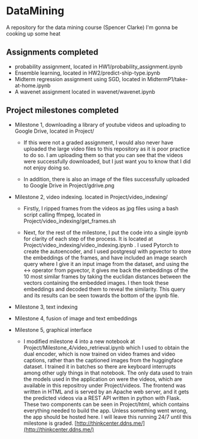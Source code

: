 # DataMining
A repository for the data mining course (Spencer Clarke)
I'm gonna be cooking up some heat

## Assignments completed
- probability assignment, located in HW1/probability_assignment.ipynb
- Ensemble learning, located in HW2/predict-ship-type.ipynb
- Midterm regression assignment using SGD, located in MidtermP1/take-at-home.ipynb
- A wavenet assignment located in wavenet/wavenet.ipynb

## Project milestones completed
- Milestone 1, downloading a library of youtube videos and uploading to Google Drive, located in Project/
    - If this were not a graded assignment, I would also never have uploaded the large video files to this repository as it is poor practice to do so. I am uploading them so that you can see that the videos were successfully downloaded, but I just want you to know that I did not enjoy doing so.

    - In addition, there is also an image of the files successfully uploaded to Google Drive in Project/gdrive.png

- Milestone 2, video indexing. located in Project/video_indexing/
    - Firstly, I ripped frames from the videos as jpg files using a bash script calling ffmpeg, located in Project/video_indexing/get_frames.sh

	- Next, for the rest of the milestone, I put the code into a single ipynb for clarity of each step of the process. It is located at Project/video_indexing/video_indexing.ipynb . I used Pytorch to create the autoencoder, and I used postgresql with pgvector to store the embeddings of the frames, and have included an image search query where I give it an input image from the dataset, and using the <-> operator from pgvector, it gives me back the embeddings of the 10 most similar frames by taking the euclidan distances between the vectors containing the embedded images. I then took these embeddings and decoded them to reveal the similarity. This query and its results can be seen towards the bottom of the ipynb file.

- Milestone 3, text indexing

- Milestone 4, fusion of image and text embeddings

- Milestone 5, graphical interface 
    - I modified milestone 4 into a new notebook at Project/Milestone_4/video_retrieval.ipynb which I used to obtain the dual encoder, which is now trained on video frames and video captions, rather than the captioned images from the huggingface dataset. I trained it in batches so there are keyboard interrupts among other ugly things in that notebook. The only data used to train the models used in the application on were the videos, which are available in this repositroy under Project/videos. The frontend was written in HTML and is served by an Apache web server, and it gets the predicted videos via a REST API written in python with Flask. These two components can be seen in Project/html, which contains everything needed to build the app. Unless something went wrong, the app should be hosted here. I will leave this running 24/7 until this milestone is graded.
    [http://thinkcenter.ddns.me/](http://thinkcenter.ddns.me/)